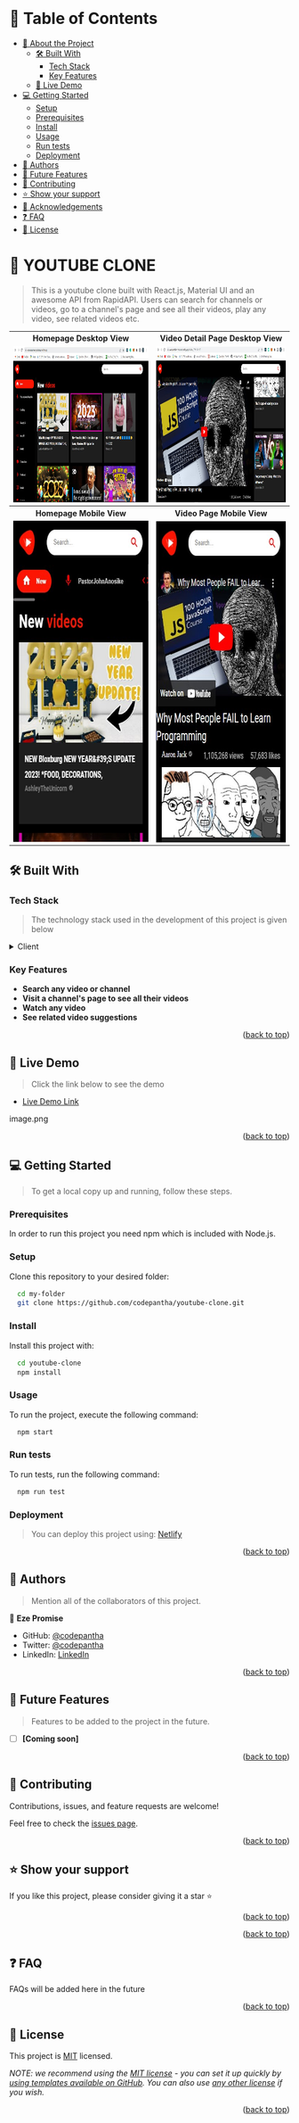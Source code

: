 <a id="readme-top"></a>

<div align="center">
  <br/>

</div>

<!-- TABLE OF CONTENTS -->

# 📗 Table of Contents

- [📖 About the Project](#about-project)
  - [🛠 Built With](#built-with)
    - [Tech Stack](#tech-stack)
    - [Key Features](#key-features)
  - [🚀 Live Demo](#live-demo)
- [💻 Getting Started](#getting-started)
  - [Setup](#setup)
  - [Prerequisites](#prerequisites)
  - [Install](#install)
  - [Usage](#usage)
  - [Run tests](#run-tests)
  - [Deployment](#triangular_flag_on_post-deployment)
- [👥 Authors](#authors)
- [🔭 Future Features](#future-features)
- [🤝 Contributing](#contributing)
- [⭐️ Show your support](#support)
- [🙏 Acknowledgements](#acknowledgements)
- [❓ FAQ](#faq)
- [📝 License](#license)

<!-- PROJECT DESCRIPTION -->

# <h1 id="about-project">📖 YOUTUBE CLONE</h1>

> This is a youtube clone built with React.js, Material UI and an awesome API from RapidAPI.
> Users can search for channels or videos, go to a channel's page and see all their videos, play
> any video, see related videos etc.
<table>
  <th>Homepage Desktop View</th>
  <th>Video Detail Page Desktop View</th>
  <tr>
    <td><img src="screenshot2-homepage.jpg"  alt="1" width = 500px height = 280px ></td>
    <td><img src="screenshot1.jpg" alt="3" width = 500px height = 280px ></td>
   </tr> 
   <th>Homepage Mobile View</th>
  <th>Video Page Mobile View</th>
   <tr>
    <td><img src="screenshot2-homepage-mobile.jpg" alt="2" width = 360px height = 576px></td>
    <td><img src="screenshot1-video-page-mobile.jpg" align="right" alt="4" width = 360px height = 576px>
    </td>
  </tr>
</table>

## 🛠 Built With <a id="built-with"></a>

### Tech Stack <a id="tech-stack"></a>

> The technology stack used in the development of this project is given below

<details>
  <summary>Client</summary>
  <ul>
    <li><a href="https://reactjs.org/">React.js</a></li>
    <li><a href="https://mui.com/">Material UI</a></li>
    <li><a href="https://rapidapi.com/ytdlfree/api/youtube-v31/">Youtube API from RapidAPI</a></li>
  </ul>
</details>

<!-- Features -->

### Key Features <a id="key-features"></a>

- **Search any video or channel**
- **Visit a channel's page to see all their videos**
- **Watch any video**
- **See related video suggestions**

<p align="right">(<a href="#readme-top">back to top</a>)</p>

<!-- LIVE DEMO -->

## 🚀 Live Demo <a id="live-demo"></a>

> Click the link below to see the demo

- [Live Demo Link](https://codepantha-youtube.netlify.app/)

image.png

<p align="right">(<a href="#readme-top">back to top</a>)</p>

<!-- GETTING STARTED -->

## 💻 Getting Started <a id="getting-started"></a>

> To get a local copy up and running, follow these steps.

### Prerequisites

In order to run this project you need npm which is included with Node.js.

### Setup

Clone this repository to your desired folder:

```sh
  cd my-folder
  git clone https://github.com/codepantha/youtube-clone.git
```

### Install

Install this project with:

```sh
  cd youtube-clone
  npm install
```

### Usage

To run the project, execute the following command:

```sh
  npm start
```

### Run tests

To run tests, run the following command:

```sh
  npm run test
```

### Deployment

>You can deploy this project using: [Netlify](https://app.netlify.com)

<p align="right">(<a href="#readme-top">back to top</a>)</p>

<!-- AUTHORS -->

## 👥 Authors <a id="authors"></a>

> Mention all of the collaborators of this project.

👤 **Eze Promise**

- GitHub: [@codepantha](https://github.com/codepantha)
- Twitter: [@codepantha](https://twitter.com/codepantha)
- LinkedIn: [LinkedIn](https://linkedin.com/in/promise-eze)

<p align="right">(<a href="#readme-top">back to top</a>)</p>

<!-- FUTURE FEATURES -->

## 🔭 Future Features <a id="future-features"></a>

> Features to be added to the project in the future.

- [ ] **[Coming soon]**

<p align="right">(<a href="#readme-top">back to top</a>)</p>

<!-- CONTRIBUTING -->

## 🤝 Contributing <a id="contributing"></a>

Contributions, issues, and feature requests are welcome!

Feel free to check the [issues page](https://github.com/codepantha/youtube-clone/issues).

<p align="right">(<a href="#readme-top">back to top</a>)</p>

<!-- SUPPORT -->

## ⭐️ Show your support <a id="support"></a>

If you like this project, please consider giving it a star ⭐️

<p align="right">(<a href="#readme-top">back to top</a>)</p>

<!-- ACKNOWLEDGEMENTS -->

<p align="right">(<a href="#readme-top">back to top</a>)</p>

<!-- FAQ (optional) -->

## ❓ FAQ <a id="faq"></a>

FAQs will be added here in the future

<p align="right">(<a href="#readme-top">back to top</a>)</p>

<!-- LICENSE -->

## 📝 License <a id="license"></a>

This project is [MIT](./LICENSE) licensed.

_NOTE: we recommend using the [MIT license](https://choosealicense.com/licenses/mit/) - you can set it up quickly by [using templates available on GitHub](https://docs.github.com/en/communities/setting-up-your-project-for-healthy-contributions/adding-a-license-to-a-repository). You can also use [any other license](https://choosealicense.com/licenses/) if you wish._

<p align="right">(<a href="#readme-top">back to top</a>)</p>
